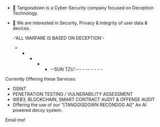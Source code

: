- 👋 Tangoisdown
is a Cyber-Security company focused on Deception Technology. 
- 👀 We are interested in Security, Privacy & Integrity of user data & devices.





  -'ALL WARFARE IS BASED ON DECEPTION'-

  - - -  -  - --SUN TZU'--- - -- - - -  -




Currently Offering these Services:
- OSINT
- PENETRATION TESTING / VULNERABILITY ASSESSMENT 
- WEB3, BLOCKCHAIN, SMART CONTRACT AUDIT & OFFENSE AUDIT
- Offering the use of our "[TANGOISDOWN RECONDOG AI]" An AI powered decoy system.
  
Email me!




<!---
TangoisdownHQ/TangoisdownHQ is a ✨ special ✨ repository because its `README.md` (this file) appears on your GitHub profile.
You can click the Preview link to take a look at your changes.
--->
